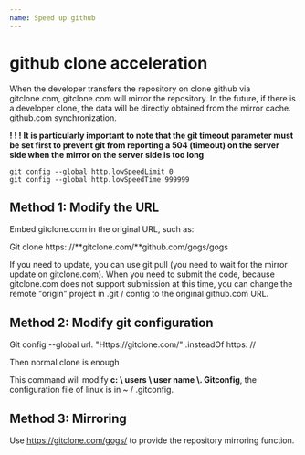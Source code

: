 ```yaml
---
name: Speed ​​up github
---
```


# github clone acceleration

When the developer transfers the repository on clone github via gitclone.com, gitclone.com will mirror the repository. In the future, if there is a developer clone, the data will be directly obtained from the mirror cache. github.com synchronization.

**! ! ! It is particularly important to note that the git timeout parameter must be set first to prevent git from reporting a 504 (timeout) on the server side when the mirror on the server side is too long**

```shell
git config --global http.lowSpeedLimit 0
git config --global http.lowSpeedTime 999999
```



## Method 1: Modify the URL

Embed gitclone.com in the original URL, such as:

Git clone https: //**gitclone.com/**github.com/gogs/gogs

If you need to update, you can use git pull (you need to wait for the mirror update on gitclone.com). When you need to submit the code, because gitclone.com does not support submission at this time, you can change the remote "origin" project in .git / config to the original github.com URL.

## Method 2: Modify git configuration

Git config --global url. "Https://gitclone.com/" .insteadOf https: //

Then normal clone is enough

This command will modify **c: \ users \ user name \\. Gitconfig**, the configuration file of linux is in ~ / .gitconfig.

## Method 3: Mirroring

Use https://gitclone.com/gogs/ to provide the repository mirroring function.